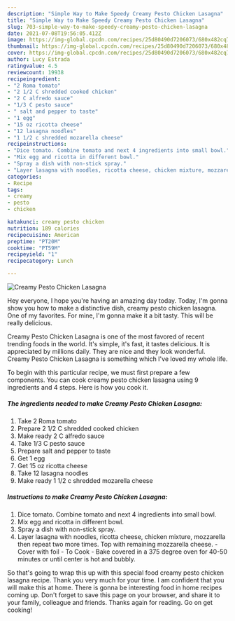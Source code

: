 ```yaml
---
description: "Simple Way to Make Speedy Creamy Pesto Chicken Lasagna"
title: "Simple Way to Make Speedy Creamy Pesto Chicken Lasagna"
slug: 703-simple-way-to-make-speedy-creamy-pesto-chicken-lasagna
date: 2021-07-08T19:56:05.412Z
image: https://img-global.cpcdn.com/recipes/25d80490d7206073/680x482cq70/creamy-pesto-chicken-lasagna-recipe-main-photo.jpg
thumbnail: https://img-global.cpcdn.com/recipes/25d80490d7206073/680x482cq70/creamy-pesto-chicken-lasagna-recipe-main-photo.jpg
cover: https://img-global.cpcdn.com/recipes/25d80490d7206073/680x482cq70/creamy-pesto-chicken-lasagna-recipe-main-photo.jpg
author: Lucy Estrada
ratingvalue: 4.5
reviewcount: 19938
recipeingredient:
- "2 Roma tomato"
- "2 1/2 C shredded cooked chicken"
- "2 C alfredo sauce"
- "1/3 C pesto sauce"
- " salt and pepper to taste"
- "1 egg"
- "15 oz ricotta cheese"
- "12 lasagna noodles"
- "1 1/2 c shredded mozarella cheese"
recipeinstructions:
- "Dice tomato. Combine tomato and next 4 ingredients into small bowl."
- "Mix egg and ricotta in different bowl."
- "Spray a dish with non-stick spray."
- "Layer lasagna with noodles, ricotta cheese, chicken mixture, mozzarella then repeat two more times. Top with remaining mozzarella cheese. Cover with foil To Cook Bake covered in a 375 degree oven for 40-50 minutes or until center is hot and bubbly."
categories:
- Recipe
tags:
- creamy
- pesto
- chicken

katakunci: creamy pesto chicken 
nutrition: 189 calories
recipecuisine: American
preptime: "PT20M"
cooktime: "PT59M"
recipeyield: "1"
recipecategory: Lunch

---
```



![Creamy Pesto Chicken Lasagna](https://img-global.cpcdn.com/recipes/25d80490d7206073/680x482cq70/creamy-pesto-chicken-lasagna-recipe-main-photo.jpg)

Hey everyone, I hope you're having an amazing day today. Today, I'm gonna show you how to make a distinctive dish, creamy pesto chicken lasagna. One of my favorites. For mine, I'm gonna make it a bit tasty. This will be really delicious.



Creamy Pesto Chicken Lasagna is one of the most favored of recent trending foods in the world. It's simple, it's fast, it tastes delicious. It is appreciated by millions daily. They are nice and they look wonderful. Creamy Pesto Chicken Lasagna is something which I've loved my whole life.


To begin with this particular recipe, we must first prepare a few components. You can cook creamy pesto chicken lasagna using 9 ingredients and 4 steps. Here is how you cook it.

<!--inarticleads1-->

##### The ingredients needed to make Creamy Pesto Chicken Lasagna:

1. Take 2 Roma tomato
1. Prepare 2 1/2 C shredded cooked chicken
1. Make ready 2 C alfredo sauce
1. Take 1/3 C pesto sauce
1. Prepare  salt and pepper to taste
1. Get 1 egg
1. Get 15 oz ricotta cheese
1. Take 12 lasagna noodles
1. Make ready 1 1/2 c shredded mozarella cheese




<!--inarticleads2-->

##### Instructions to make Creamy Pesto Chicken Lasagna:

1. Dice tomato. Combine tomato and next 4 ingredients into small bowl.
1. Mix egg and ricotta in different bowl.
1. Spray a dish with non-stick spray.
1. Layer lasagna with noodles, ricotta cheese, chicken mixture, mozzarella then repeat two more times. Top with remaining mozzarella cheese. - Cover with foil - To Cook - Bake covered in a 375 degree oven for 40-50 minutes or until center is hot and bubbly.




So that's going to wrap this up with this special food creamy pesto chicken lasagna recipe. Thank you very much for your time. I am confident that you will make this at home. There is gonna be interesting food in home recipes coming up. Don't forget to save this page on your browser, and share it to your family, colleague and friends. Thanks again for reading. Go on get cooking!
